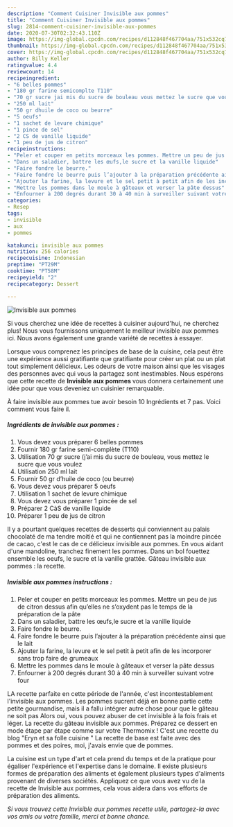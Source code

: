 ```yaml
---
description: "Comment Cuisiner Invisible aux pommes"
title: "Comment Cuisiner Invisible aux pommes"
slug: 2814-comment-cuisiner-invisible-aux-pommes
date: 2020-07-30T02:32:43.110Z
image: https://img-global.cpcdn.com/recipes/d112848f467704aa/751x532cq70/invisible-aux-pommes-photo-principale-de-la-recette.jpg
thumbnail: https://img-global.cpcdn.com/recipes/d112848f467704aa/751x532cq70/invisible-aux-pommes-photo-principale-de-la-recette.jpg
cover: https://img-global.cpcdn.com/recipes/d112848f467704aa/751x532cq70/invisible-aux-pommes-photo-principale-de-la-recette.jpg
author: Billy Keller
ratingvalue: 4.4
reviewcount: 14
recipeingredient:
- "6 belles pommes"
- "180 gr farine semicomplte T110"
- "70 gr sucre jai mis du sucre de bouleau vous mettez le sucre que vous voulez"
- "250 ml lait"
- "50 gr dhuile de coco ou beurre"
- "5 oeufs"
- "1 sachet de levure chimique"
- "1 pince de sel"
- "2 CS de vanille liquide"
- "1 peu de jus de citron"
recipeinstructions:
- "Peler et couper en petits morceaux les pommes. Mettre un peu de jus de citron dessus afin qu’elles ne s’oxydent pas le temps de la préparation de la pâte"
- "Dans un saladier, battre les œufs,le sucre et la vanille liquide"
- "Faire fondre le beurre."
- "Faire fondre le beurre puis l’ajouter à la préparation précédente ainsi que le lait"
- "Ajouter la farine, la levure et le sel petit à petit afin de les incorporer sans trop faire de grumeaux"
- "Mettre les pommes dans le moule à gâteaux et verser la pâte dessus"
- "Enfourner à 200 degrés durant 30 à 40 min à surveiller suivant votre four"
categories:
- Resep
tags:
- invisible
- aux
- pommes

katakunci: invisible aux pommes 
nutrition: 256 calories
recipecuisine: Indonesian
preptime: "PT29M"
cooktime: "PT58M"
recipeyield: "2"
recipecategory: Dessert

---
```



![Invisible aux pommes](https://img-global.cpcdn.com/recipes/d112848f467704aa/751x532cq70/invisible-aux-pommes-photo-principale-de-la-recette.jpg)

Si vous cherchez une idée de recettes à cuisiner aujourd'hui, ne cherchez plus! Nous vous fournissons uniquement le meilleur invisible aux pommes ici. Nous avons également une grande variété de recettes à essayer.

Lorsque vous comprenez les principes de base de la cuisine, cela peut être une expérience aussi gratifiante que gratifiante pour créer un plat ou un plat tout simplement délicieux. Les odeurs de votre maison ainsi que les visages des personnes avec qui vous la partagez sont inestimables. Nous espérons que cette recette de <strong> Invisible aux pommes </strong> vous donnera certainement une idée pour que vous deveniez un cuisinier remarquable.

<!--inarticleads1-->

À faire invisible aux pommes tue avoir besoin 10 Ingrédients et 7 pas. Voici comment vous faire il.

##### Ingrédients de invisible aux pommes :

1. Vous devez vous préparer 6 belles pommes
1. Fournir 180 gr farine semi-complète (T110)
1. Utilisation 70 gr sucre (j’ai mis du sucre de bouleau, vous mettez le sucre que vous voulez
1. Utilisation 250 ml lait
1. Fournir 50 gr d’huile de coco (ou beurre)
1. Vous devez vous préparer 5 oeufs
1. Utilisation 1 sachet de levure chimique
1. Vous devez vous préparer 1 pincée de sel
1. Préparer 2 CàS de vanille liquide
1. Préparer 1 peu de jus de citron


Il y a pourtant quelques recettes de desserts qui conviennent au palais chocolaté de ma tendre moitié et qui ne contiennent pas la moindre pincée de cacao, c&#39;est le cas de ce délicieux invisible aux pommes. En vous aidant d&#39;une mandoline, tranchez finement les pommes. Dans un bol fouettez ensemble les oeufs, le sucre et la vanille grattée. Gâteau invisible aux pommes : la recette. 

<!--inarticleads2-->

##### Invisible aux pommes instructions :

1. Peler et couper en petits morceaux les pommes. Mettre un peu de jus de citron dessus afin qu’elles ne s’oxydent pas le temps de la préparation de la pâte
1. Dans un saladier, battre les œufs,le sucre et la vanille liquide
1. Faire fondre le beurre.
1. Faire fondre le beurre puis l’ajouter à la préparation précédente ainsi que le lait
1. Ajouter la farine, la levure et le sel petit à petit afin de les incorporer sans trop faire de grumeaux
1. Mettre les pommes dans le moule à gâteaux et verser la pâte dessus
1. Enfourner à 200 degrés durant 30 à 40 min à surveiller suivant votre four


LA recette parfaite en cette période de l&#39;année, c&#39;est incontestablement l&#39;invisible aux pommes. Les pommes sucrent déjà en bonne partie cette petite gourmandise, mais il a fallu intégrer autre chose pour que le gâteau ne soit pas Alors oui, vous pouvez abuser de cet invisible à la fois frais et léger. La recette du gâteau invisible aux pommes. Préparez ce dessert en mode étape par étape comme sur votre Thermomix ! C&#39;est une recette du blog &#34;Eryn et sa folle cuisine &#34; La recette de base est faite avec des pommes et des poires, moi, j&#39;avais envie que de pommes. 

<!--inarticleads1-->

<p>
La cuisine est un type d'art et cela prend du temps et de la pratique pour égaliser l'expérience et l'expertise dans le domaine. Il existe plusieurs formes de préparation des aliments et également plusieurs types d'aliments provenant de diverses sociétés. Appliquez ce que vous avez vu de la recette de Invisible aux pommes, cela vous aidera dans vos efforts de préparation des aliments.
</p>

<p>
<i>Si vous trouvez cette Invisible aux pommes recette utile, partagez-la avec vos amis ou votre famille, merci et bonne chance.</i>
</p>
